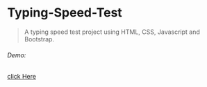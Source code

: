 # Typing-Speed-Test
 
 > A typing speed test project using HTML, CSS, Javascript and Bootstrap. 
 
###### Demo: 
[click Here](https://surajdobhal.github.io/Typing-Speed-Test/ "Typing-Speed-Check")  
